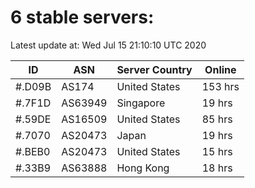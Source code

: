 # 6 stable servers:

Latest update at: Wed Jul 15 21:10:10 UTC 2020

| ID | ASN | Server Country | Online |
| -- | --- | -------------- | ------ |
| #.D09B | AS174 | United States | 153 hrs |
| #.7F1D | AS63949 | Singapore | 19 hrs |
| #.59DE | AS16509 | United States | 85 hrs |
| #.7070 | AS20473 | Japan | 19 hrs |
| #.BEB0 | AS20473 | United States | 15 hrs |
| #.33B9 | AS63888 | Hong Kong | 18 hrs |


